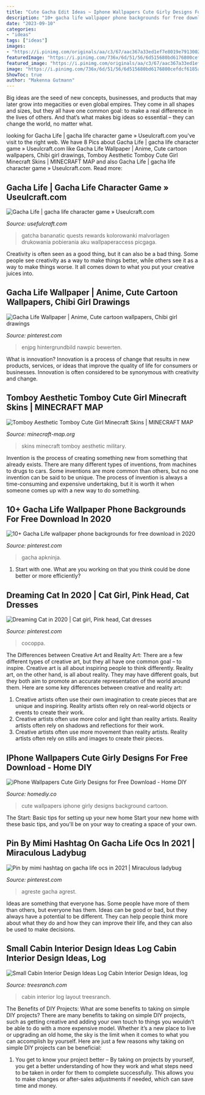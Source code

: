 ```yaml
---
title: "Cute Gacha Edit Ideas ~ Iphone Wallpapers Cute Girly Designs For Free Download"
description: "10+ gacha life wallpaper phone backgrounds for free download in 2020"
date: "2023-09-10"
categories:
- "ideas"
tags: ["ideas"]
images:
- "https://i.pinimg.com/originals/aa/c3/67/aac367a33ed1ef7e8019e7913002769d.jpg"
featuredImage: "https://i.pinimg.com/736x/6d/51/56/6d515680bd6176800cefdcf6185a03b7.jpg"
featured_image: "https://i.pinimg.com/originals/aa/c3/67/aac367a33ed1ef7e8019e7913002769d.jpg"
image: "https://i.pinimg.com/736x/6d/51/56/6d515680bd6176800cefdcf6185a03b7.jpg"
ShowToc: true
author: "Makenna Gutmann"
---
```



Big ideas are the seed of new concepts, businesses, and products that may later grow into megacities or even global empires. They come in all shapes and sizes, but they all have one common goal: to make a real difference in the lives of others. And that’s what makes big ideas so essential – they can change the world, no matter what.

	

		
looking for Gacha Life | gacha life character game » Useulcraft.com you've visit to the right web. We have 8 Pics about Gacha Life | gacha life character game » Useulcraft.com like Gacha Life Wallpaper | Anime, Cute cartoon wallpapers, Chibi girl drawings, Tomboy Aesthetic Tomboy Cute Girl Minecraft Skins | MINECRAFT MAP and also Gacha Life | gacha life character game » Useulcraft.com. Read more:
		
    
## Gacha Life | Gacha Life Character Game » Useulcraft.com

<img loading=lazy src="https://www.usefulcraft.com/wp-content/uploads/2019/12/gacha-life-9.jpg" onerror="this.onerror=null;this.src='https://tse3.mm.bing.net/th?id=OIP.0aKj5K8nNRyo9Nit0IdE0wHaEK&amp;pid=15.1';" alt="Gacha Life | gacha life character game » Useulcraft.com">

_Source: usefulcraft.com_

>gatcha bananatic quests rewards kolorowanki malvorlagen drukowania pobierania aku wallpaperaccess picgaga. 

	

Creativity is often seen as a good thing, but it can also be a bad thing. Some people see creativity as a way to make things better, while others see it as a way to make things worse. It all comes down to what you put your creative juices into.

    
## Gacha Life Wallpaper | Anime, Cute Cartoon Wallpapers, Chibi Girl Drawings

<img loading=lazy src="https://i.pinimg.com/736x/6d/51/56/6d515680bd6176800cefdcf6185a03b7.jpg" onerror="this.onerror=null;this.src='https://tse3.mm.bing.net/th?id=OIP.Ur24uFF02eWNuXWm9PZdtAHaNK&amp;pid=15.1';" alt="Gacha Life Wallpaper | Anime, Cute cartoon wallpapers, Chibi girl drawings">

_Source: pinterest.com_

>enjpg hintergrundbild nawpic bewerten. 

	

What is innovation?
Innovation is a process of change that results in new products, services, or ideas that improve the quality of life for consumers or businesses. Innovation is often considered to be synonymous with creativity and change.

    
## Tomboy Aesthetic Tomboy Cute Girl Minecraft Skins | MINECRAFT MAP

<img loading=lazy src="https://i.pinimg.com/originals/aa/c3/67/aac367a33ed1ef7e8019e7913002769d.jpg" onerror="this.onerror=null;this.src='https://tse3.mm.bing.net/th?id=OIP.NgzOxyDY2RsZxWzr18FdLgAAAA&amp;pid=15.1';" alt="Tomboy Aesthetic Tomboy Cute Girl Minecraft Skins | MINECRAFT MAP">

_Source: minecraft-map.org_

>skins minecraft tomboy aesthetic military. 

	

Invention is the process of creating something new from something that already exists. There are many different types of inventions, from machines to drugs to cars. Some inventions are more common than others, but no one invention can be said to be unique. The process of invention is always a time-consuming and expensive undertaking, but it is worth it when someone comes up with a new way to do something.

    
## 10+ Gacha Life Wallpaper Phone Backgrounds For Free Download In 2020

<img loading=lazy src="https://i.pinimg.com/736x/d1/68/23/d16823dcb9a6384b51551b31c8847e7d.jpg" onerror="this.onerror=null;this.src='https://tse4.mm.bing.net/th?id=OIP.-_gDQWxS4vCOVdB9kGG6PgHaNK&amp;pid=15.1';" alt="10+ Gacha Life wallpaper phone backgrounds for free download in 2020">

_Source: pinterest.com_

>gacha apkninja. 

	

1. Start with one. What are you working on that you think could be done better or more efficiently?

    
## Dreaming Cat In 2020 | Cat Girl, Pink Head, Cat Dresses

<img loading=lazy src="https://i.pinimg.com/736x/01/8f/7d/018f7d45e19398b6fba651f96e9f88a2.jpg" onerror="this.onerror=null;this.src='https://tse4.mm.bing.net/th?id=OIP.nvbctsZend-4UDwjn4lkrwHaKz&amp;pid=15.1';" alt="Dreaming Cat in 2020 | Cat girl, Pink head, Cat dresses">

_Source: pinterest.com_

>cocoppa. 

	

The Differences between Creative Art and Reality Art: There are a few different types of creative art, but they all have one common goal – to inspire.
Creative art is all about inspiring people to think differently. Reality art, on the other hand, is all about reality. They may have different goals, but they both aim to promote an accurate representation of the world around them. Here are some key differences between creative and reality art: 
1) Creative artists often use their own imagination to create pieces that are unique and inspiring. Reality artists often rely on real-world objects or events to create their work. 
2) Creative artists often use more color and light than reality artists. Reality artists often rely on shadows and reflections for their work. 
3) Creative artists often use more movement than reality artists. Reality artists often rely on stills and images to create their pieces.

    
## IPhone Wallpapers Cute Girly Designs For Free Download - Home DIY

<img loading=lazy src="https://homediy.co/wp-content/uploads/2018/11/04842a3cadfd170a38c1da4229c54cb1.jpg" onerror="this.onerror=null;this.src='https://tse2.mm.bing.net/th?id=OIP.KmPCYPuYjHRqJ1rs5w_hKQHaNJ&amp;pid=15.1';" alt="iPhone Wallpapers Cute Girly Designs for Free Download - Home DIY">

_Source: homediy.co_

>cute wallpapers iphone girly designs background cartoon. 

	

The Start: Basic tips for setting up your new home
Start your new home with these basic tips, and you'll be on your way to creating a space of your own.

    
## Pin By Mimi Hashtag On Gacha Life Ocs In 2021 | Miraculous Ladybug

<img loading=lazy src="https://i.pinimg.com/736x/1a/8d/98/1a8d989f21daddbbb6120b8af1a495b2.jpg" onerror="this.onerror=null;this.src='https://tse1.mm.bing.net/th?id=OIP.8GhihbzTKKIHCxKjibg-xwHaLz&amp;pid=15.1';" alt="Pin by mimi hashtag on gacha life ocs in 2021 | Miraculous ladybug">

_Source: pinterest.com_

>agreste gacha agrest. 

	

Ideas are something that everyone has. Some people have more of them than others, but everyone has them. Ideas can be good or bad, but they always have a potential to be different. They can help people think more about what they do and how they can improve their life, and they can also be used to make decisions.

    
## Small Cabin Interior Design Ideas Log Cabin Interior Design Ideas, Log

<img loading=lazy src="http://www.treesranch.com/dimension/1280x720/upload/2016/07/19/small-cabin-interior-design-ideas-log-cabin-interior-design-ideas-lrg-c497c1f2d7e1db78.jpg" onerror="this.onerror=null;this.src='https://tse2.mm.bing.net/th?id=OIP.DdK8ZcoH30jRnbYs1GfPdQHaEK&amp;pid=15.1';" alt="Small Cabin Interior Design Ideas Log Cabin Interior Design Ideas, log">

_Source: treesranch.com_

>cabin interior log layout treesranch. 

	

The Benefits of DIY Projects: What are some benefits to taking on simple DIY projects?
There are many benefits to taking on simple DIY projects, such as getting creative and adding your own touch to things you wouldn’t be able to do with a more expensive model. Whether it’s a new place to live or upgrading an old home, the sky is the limit when it comes to what you can accomplish by yourself. Here are just a few reasons why taking on simple DIY projects can be beneficial: 
1. You get to know your project better – By taking on projects by yourself, you get a better understanding of how they work and what steps need to be taken in order for them to complete successfully. This allows you to make changes or after-sales adjustments if needed, which can save time and money. 


